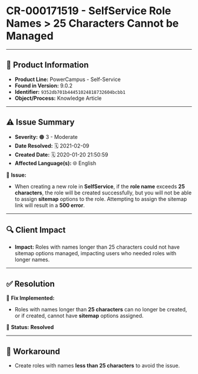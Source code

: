 # CR-000171519 - SelfService Role Names > 25 Characters Cannot be Managed

---

## 📌 Product Information  
- **Product Line:** PowerCampus - Self-Service  
- **Found in Version:** 9.0.2  
- **Identifier:** `9352db701b44451024818732604bcbb1`  
- **Object/Process:** Knowledge Article  

---

## ⚠️ Issue Summary  
- **Severity:** 🟠 3 - Moderate  
- **Date Resolved:** 🗓️ 2021-02-09  
- **Created Date:** 🗓️ 2020-01-20 21:50:59  
- **Affected Language(s):** 🌐 English  

🔹 **Issue:**  
- When creating a new role in **SelfService**, if the **role name** exceeds **25 characters**, the role will be created successfully, but you will not be able to assign **sitemap** options to the role. Attempting to assign the sitemap link will result in a **500 error**.

---

## 🔍 Client Impact  
- **Impact:** Roles with names longer than 25 characters could not have sitemap options managed, impacting users who needed roles with longer names.

---

## ✅ Resolution  
🔧 **Fix Implemented:**  
- Roles with names longer than **25 characters** can no longer be created, or if created, cannot have **sitemap** options assigned.

🚀 **Status:** **Resolved**

---

## 🔄 Workaround  
- Create roles with names **less than 25 characters** to avoid the issue.

